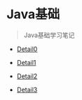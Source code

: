 # Java基础


> Java基础学习笔记

- [Detail0](Java基础/Detail0.md)


- [Detail1](Java基础/Detail1.md)


- [Detail2](Java基础/Detail2.md)


- [Detail3](Java基础/Detail3.md)